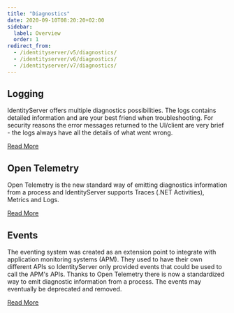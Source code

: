 ```yaml
---
title: "Diagnostics"
date: 2020-09-10T08:20:20+02:00
sidebar:
  label: Overview
  order: 1
redirect_from:
  - /identityserver/v5/diagnostics/
  - /identityserver/v6/diagnostics/
  - /identityserver/v7/diagnostics/
---
```


## Logging

IdentityServer offers multiple diagnostics possibilities. The logs contains detailed information and
are your best friend when troubleshooting. For security reasons the error messages returned
to the UI/client are very brief - the logs always have all the details of what went wrong.

[Read More](/identityserver/diagnostics/logging)

## Open Telemetry

Open Telemetry is the new standard way of emitting diagnostics information from a process and
IdentityServer supports Traces (.NET Activities), Metrics and Logs.

[Read More](/identityserver/diagnostics/otel)

## Events

The eventing system was created as an extension point to integrate with application monitoring
systems (APM). They used to have their own different APIs so IdentityServer only provided events
that could be used to call the APM's APIs. Thanks to Open Telemetry there is now a standardized
way to emit diagnostic information from a process. The events may eventually be deprecated and removed.

[Read More](/identityserver/diagnostics/events)